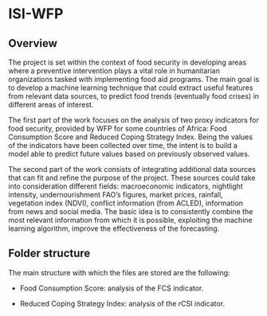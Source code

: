 # ISI-WFP

## Overview

The project is set within the context of food security in developing areas where a preventive intervention plays a vital role in humanitarian organizations tasked with implementing food aid programs. The main goal is to develop a machine learning technique that could extract useful features from relevant data sources, to predict food trends (eventually food crises) in different areas of interest. 

The first part of the work focuses on the analysis of two proxy indicators for food security, provided by WFP for some countries of Africa: Food Consumption Score and Reduced Coping Strategy Index. Being the values of the indicators have been collected over time, the intent is to build a model able to predict future values based on previously observed values.  

The second part of the work consists of integrating additional data sources that can fit and refine the purpose of the project. These sources could take into consideration different fields: macroeconomic indicators, nightlight intensity, undernourishment FAO’s figures, market prices, rainfall, vegetation index (NDVI), conflict information (from ACLED), information from news and social media. The basic idea is to consistently combine the most relevant information from which it is possible, exploiting the machine learning algorithm, improve the effectiveness of the forecasting.


## Folder structure

The main structure with which the files are stored are the following:

- Food Consumption Score: analysis of the FCS indicator.

- Reduced Coping Strategy Index: analysis of the rCSI indicator.